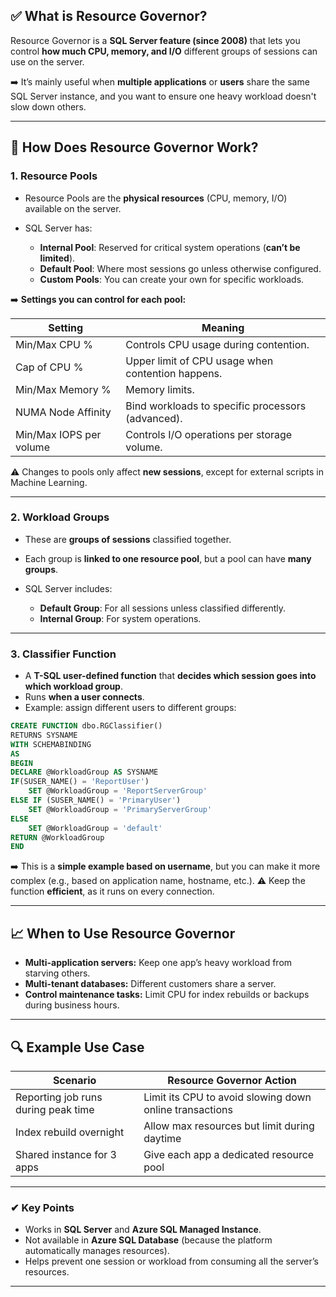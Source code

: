 ## ✅ **What is Resource Governor?**

Resource Governor is a **SQL Server feature (since 2008)** that lets you control **how much CPU, memory, and I/O** different groups of sessions can use on the server.

➡️ It’s mainly useful when **multiple applications** or **users** share the same SQL Server instance, and you want to ensure one heavy workload doesn't slow down others.

---

## 🔧 **How Does Resource Governor Work?**

### 1. **Resource Pools**

- Resource Pools are the **physical resources** (CPU, memory, I/O) available on the server.
- SQL Server has:

  - **Internal Pool**: Reserved for critical system operations (**can’t be limited**).
  - **Default Pool**: Where most sessions go unless otherwise configured.
  - **Custom Pools**: You can create your own for specific workloads.

➡️ **Settings you can control for each pool:**

| Setting                 | Meaning                                           |
| ----------------------- | ------------------------------------------------- |
| Min/Max CPU %           | Controls CPU usage during contention.             |
| Cap of CPU %            | Upper limit of CPU usage when contention happens. |
| Min/Max Memory %        | Memory limits.                                    |
| NUMA Node Affinity      | Bind workloads to specific processors (advanced). |
| Min/Max IOPS per volume | Controls I/O operations per storage volume.       |

⚠️ Changes to pools only affect **new sessions**, except for external scripts in Machine Learning.

---

### 2. **Workload Groups**

- These are **groups of sessions** classified together.
- Each group is **linked to one resource pool**, but a pool can have **many groups**.
- SQL Server includes:

  - **Default Group**: For all sessions unless classified differently.
  - **Internal Group**: For system operations.

---

### 3. **Classifier Function**

- A **T-SQL user-defined function** that **decides which session goes into which workload group**.
- Runs **when a user connects**.
- Example: assign different users to different groups:

```sql
CREATE FUNCTION dbo.RGClassifier()
RETURNS SYSNAME
WITH SCHEMABINDING
AS
BEGIN
DECLARE @WorkloadGroup AS SYSNAME
IF(SUSER_NAME() = 'ReportUser')
    SET @WorkloadGroup = 'ReportServerGroup'
ELSE IF (SUSER_NAME() = 'PrimaryUser')
    SET @WorkloadGroup = 'PrimaryServerGroup'
ELSE
    SET @WorkloadGroup = 'default'
RETURN @WorkloadGroup
END
```

➡️ This is a **simple example based on username**, but you can make it more complex (e.g., based on application name, hostname, etc.).
⚠️ Keep the function **efficient**, as it runs on every connection.

---

## 📈 **When to Use Resource Governor**

- **Multi-application servers:** Keep one app’s heavy workload from starving others.
- **Multi-tenant databases:** Different customers share a server.
- **Control maintenance tasks:** Limit CPU for index rebuilds or backups during business hours.

---

## 🔍 **Example Use Case**

| Scenario                            | Resource Governor Action                                |
| ----------------------------------- | ------------------------------------------------------- |
| Reporting job runs during peak time | Limit its CPU to avoid slowing down online transactions |
| Index rebuild overnight             | Allow max resources but limit during daytime            |
| Shared instance for 3 apps          | Give each app a dedicated resource pool                 |

---

### ✔ Key Points

- Works in **SQL Server** and **Azure SQL Managed Instance**.
- Not available in **Azure SQL Database** (because the platform automatically manages resources).
- Helps prevent one session or workload from consuming all the server’s resources.

---
